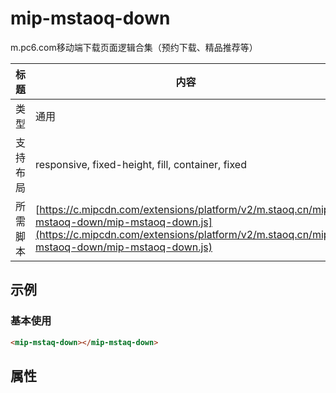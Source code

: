 # mip-mstaoq-down

m.pc6.com移动端下载页面逻辑合集（预约下载、精品推荐等）

标题|内容
----|----
类型|通用
支持布局|responsive, fixed-height, fill, container, fixed
所需脚本| [https://c.mipcdn.com/extensions/platform/v2/m.staoq.cn/mip-mstaoq-down/mip-mstaoq-down.js](https://c.mipcdn.com/extensions/platform/v2/m.staoq.cn/mip-mstaoq-down/mip-mstaoq-down.js)

## 示例

### 基本使用

```html
<mip-mstaq-down></mip-mstaq-down>
```

## 属性